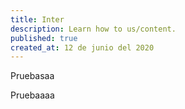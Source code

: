 ```yaml
---
title: Inter
description: Learn how to us/content.
published: true
created_at: 12 de junio del 2020
---
```


Pruebasaa

Pruebaaaa
